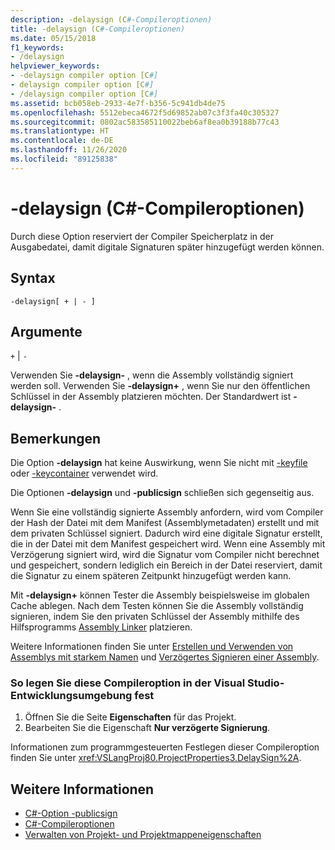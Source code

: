 ```yaml
---
description: -delaysign (C#-Compileroptionen)
title: -delaysign (C#-Compileroptionen)
ms.date: 05/15/2018
f1_keywords:
- /delaysign
helpviewer_keywords:
- -delaysign compiler option [C#]
- delaysign compiler option [C#]
- /delaysign compiler option [C#]
ms.assetid: bcb058eb-2933-4e7f-b356-5c941db4de75
ms.openlocfilehash: 5512ebeca4672f5d69852ab07c3f3fa40c305327
ms.sourcegitcommit: 0802ac583585110022beb6af8ea0b39188b77c43
ms.translationtype: HT
ms.contentlocale: de-DE
ms.lasthandoff: 11/26/2020
ms.locfileid: "89125838"
---
```

# <a name="-delaysign-c-compiler-options"></a>-delaysign (C#-Compileroptionen)

Durch diese Option reserviert der Compiler Speicherplatz in der Ausgabedatei, damit digitale Signaturen später hinzugefügt werden können.

## <a name="syntax"></a>Syntax

```console
-delaysign[ + | - ]
```

## <a name="arguments"></a>Argumente

`+` &#124; `-`

Verwenden Sie **-delaysign-** , wenn die Assembly vollständig signiert werden soll. Verwenden Sie **-delaysign+** , wenn Sie nur den öffentlichen Schlüssel in der Assembly platzieren möchten. Der Standardwert ist **-delaysign-** .

## <a name="remarks"></a>Bemerkungen

Die Option **-delaysign** hat keine Auswirkung, wenn Sie nicht mit [-keyfile](./keyfile-compiler-option.md) oder [-keycontainer](./keycontainer-compiler-option.md) verwendet wird.

Die Optionen **-delaysign** und **-publicsign** schließen sich gegenseitig aus.

Wenn Sie eine vollständig signierte Assembly anfordern, wird vom Compiler der Hash der Datei mit dem Manifest (Assemblymetadaten) erstellt und mit dem privaten Schlüssel signiert. Dadurch wird eine digitale Signatur erstellt, die in der Datei mit dem Manifest gespeichert wird. Wenn eine Assembly mit Verzögerung signiert wird, wird die Signatur vom Compiler nicht berechnet und gespeichert, sondern lediglich ein Bereich in der Datei reserviert, damit die Signatur zu einem späteren Zeitpunkt hinzugefügt werden kann.

Mit **-delaysign+** können Tester die Assembly beispielsweise im globalen Cache ablegen. Nach dem Testen können Sie die Assembly vollständig signieren, indem Sie den privaten Schlüssel der Assembly mithilfe des Hilfsprogramms [Assembly Linker](../../../framework/tools/al-exe-assembly-linker.md) platzieren.

Weitere Informationen finden Sie unter [Erstellen und Verwenden von Assemblys mit starkem Namen](../../../standard/assembly/create-use-strong-named.md) und [Verzögertes Signieren einer Assembly](../../../standard/assembly/delay-sign.md).

### <a name="to-set-this-compiler-option-in-the-visual-studio-development-environment"></a>So legen Sie diese Compileroption in der Visual Studio-Entwicklungsumgebung fest

1. Öffnen Sie die Seite **Eigenschaften** für das Projekt.
1. Bearbeiten Sie die Eigenschaft **Nur verzögerte Signierung**.

Informationen zum programmgesteuerten Festlegen dieser Compileroption finden Sie unter <xref:VSLangProj80.ProjectProperties3.DelaySign%2A>.

## <a name="see-also"></a>Weitere Informationen

- [C#-Option -publicsign](publicsign-compiler-option.md)
- [C#-Compileroptionen](index.md)
- [Verwalten von Projekt- und Projektmappeneigenschaften](/visualstudio/ide/managing-project-and-solution-properties)
